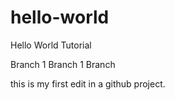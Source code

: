 # hello-world
Hello World Tutorial 

Branch 1 
Branch 1
Branch

this is my first edit in a github project.
